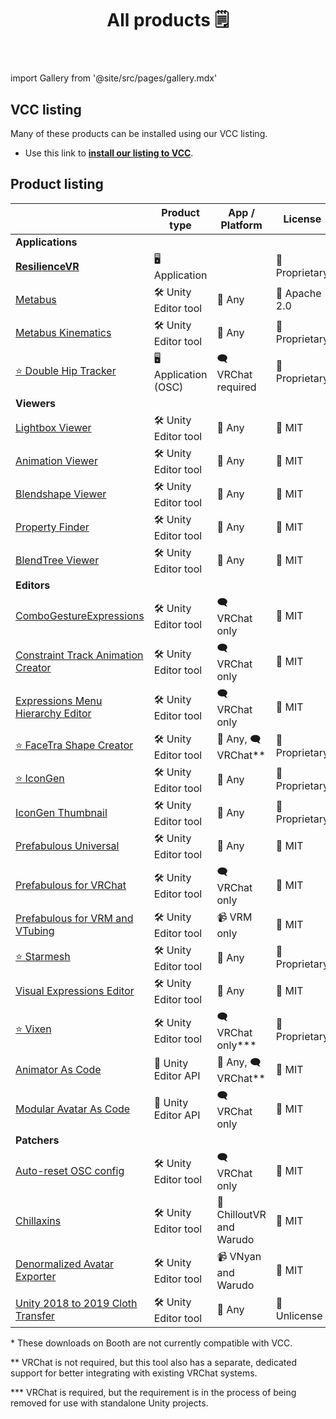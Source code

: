 ﻿---
title: All products 🗒️
sidebar_position: 1
hide_table_of_contents: true
hide_title: true
description: Documentation and gallery of Haï's tools and apps
---

import Gallery from '@site/src/pages/gallery.mdx'

<Gallery />

## VCC listing

Many of these products can be installed using our VCC listing.

- Use this link to **[install our listing to VCC](vcc://vpm/addRepo?url=https://hai-vr.github.io/vpm-listing/index.json)**.

## Product listing

|                                                                                     | Product type          | App / Platform           | License        | Booth                                                | VCC? |
|-------------------------------------------------------------------------------------|-----------------------|--------------------------|----------------|------------------------------------------------------|------|
| **Applications**                                                                    |                       |                          |                |                                                      |      |
| [**ResilienceVR**](./resilience)                                                    | 🖥️ Application       |                          | 🚫 Proprietary |                                                      |      |
| [Metabus](./resilience/metabus)                                                     | 🛠️ Unity Editor tool | 🌊 Any                   | 🚁 Apache 2.0  |                                                      |      |
| [Metabus Kinematics](./resilience/metabus)                                          | 🛠️ Unity Editor tool | 🌊 Any                   | 🚫 Proprietary |                                                      |      |
| [⭐ Double Hip Tracker](./products/double-hip-tracker)                               | 🖥️ Application (OSC) | 🗨️ VRChat required      | 🚫 Proprietary |                                                      |      |
| **Viewers**                                                                         |                       |                          |                |                                                      |      |
| [Lightbox Viewer](./products/lightbox-viewer)                                       | 🛠️ Unity Editor tool | 🌊 Any                   | 🏫 MIT         | ~~[Booth](https://hai-vr.booth.pm/items/3870813)~~\* | ✅    |
| [Animation Viewer](./products/animation-viewer)                                     | 🛠️ Unity Editor tool | 🌊 Any                   | 🏫 MIT         | ~~[Booth](https://hai-vr.booth.pm/items/3625699)~~\* | ✅    |
| [Blendshape Viewer](./products/blendshape-viewer)                                   | 🛠️ Unity Editor tool | 🌊 Any                   | 🏫 MIT         | ~~[Booth](https://hai-vr.booth.pm/items/3582541)~~\* | ✅    |
| [Property Finder](./products/property-finder)                                       | 🛠️ Unity Editor tool | 🌊 Any                   | 🏫 MIT         |                                                      | ✅    |
| [BlendTree Viewer](./products/blendtree-viewer)                                     | 🛠️ Unity Editor tool | 🌊 Any                   | 🏫 MIT         |                                                      | ✅    |
| **Editors**                                                                         |                       |                          |                |                                                      |      |
| [ComboGestureExpressions](./products/combo-gesture-expressions)                     | 🛠️ Unity Editor tool | 🗨️ VRChat only          | 🏫 MIT         | ~~[Booth](https://hai-vr.booth.pm/items/2219616)~~\* | ✅    |
| [Constraint Track Animation Creator](./products/constraint-track-animation-creator) | 🛠️ Unity Editor tool | 🗨️ VRChat only          | 🏫 MIT         | [Booth](https://hai-vr.booth.pm/items/3532857)       |      |
| [Expressions Menu Hierarchy Editor](./products/expressions-menu-hierarchy-editor)   | 🛠️ Unity Editor tool | 🗨️ VRChat only          | 🏫 MIT         | [Booth](https://hai-vr.booth.pm/items/3696355)       |      |
| [⭐ FaceTra Shape Creator](./products/facetra-shape-creator)                         | 🛠️ Unity Editor tool | 🌊 Any, 🗨️ VRChat\*\*   | 🚫 Proprietary |                                                      |      |
| [⭐ IconGen](./products/icon-gen)                                                    | 🛠️ Unity Editor tool | 🌊 Any                   | 🚫 Proprietary |                                                      |      |
| [IconGen Thumbnail](./products/icon-gen#capture-thumbnails-for-vrchat-in-play-mode) | 🛠️ Unity Editor tool | 🌊 Any                   | 🚫 Proprietary | [Booth](https://hai-vr.booth.pm/items/5092126)       |      |
| [Prefabulous Universal](./products/prefabulous)                                     | 🛠️ Unity Editor tool | 🌊 Any                   | 🏫 MIT         |                                                      | ✅    |
| [Prefabulous for VRChat](./products/prefabulous)                                    | 🛠️ Unity Editor tool | 🗨️ VRChat only          | 🏫 MIT         |                                                      | ✅    |
| [Prefabulous for VRM and VTubing](./products/prefabulous)                           | 🛠️ Unity Editor tool | 📹 VRM only              | 🏫 MIT         |                                                      | ✅    |
| [⭐ Starmesh](./products/starmesh)                                                   | 🛠️ Unity Editor tool | 🌊 Any                   | 🚫 Proprietary |                                                      |      |
| [Visual Expressions Editor](./products/visual-expressions-editor)                   | 🛠️ Unity Editor tool | 🌊 Any                   | 🏫 MIT         | ~~[Booth](https://hai-vr.booth.pm/items/3708550)~~\* | ✅    |
| [⭐ Vixen](./products/vixen)                                                         | 🛠️ Unity Editor tool | 🗨️ VRChat only\*\*\*    | 🚫 Proprietary |                                                      |      |
| [Animator As Code](./products/animator-as-code)                                     | 📐 Unity Editor API   | 🌊 Any, 🗨️ VRChat\*\*   | 🏫 MIT         |                                                      | ✅    |
| [Modular Avatar As Code](./products/animator-as-code/functions/modular-avatar)      | 📐 Unity Editor API   | 🗨️ VRChat only          | 🏫 MIT         |                                                      | ✅    |
| **Patchers**                                                                        |                       |                          |                |                                                      |      |
| [Auto-reset OSC config](./products/auto-reset-osc-config)                           | 🛠️ Unity Editor tool | 🗨️ VRChat only          | 🏫 MIT         |                                                      | ✅    |
| [Chillaxins](./products/chillaxins)                                                 | 🛠️ Unity Editor tool | 🌆 ChilloutVR and Warudo | 🏫 MIT         |                                                      | ✅    |
| [Denormalized Avatar Exporter](./products/denormalized-avatar-exporter)             | 🛠️ Unity Editor tool | 📹 VNyan and Warudo      | 🏫 MIT         |                                                      | ✅    |
| [Unity 2018 to 2019 Cloth Transfer](./products/cloth-transfer)                      | 🛠️ Unity Editor tool | 🌊 Any                   | 🌲 Unlicense   | [Booth](https://hai-vr.booth.pm/items/3136328)       |      |

\* These downloads on Booth are not currently compatible with VCC.

\*\* VRChat is not required, but this tool also has a separate, dedicated support for better integrating with existing VRChat systems.

\*\*\* VRChat is required, but the requirement is in the process of being removed for use with standalone Unity projects.

